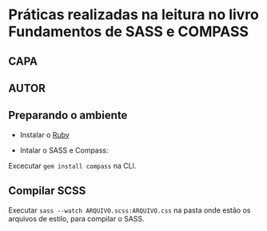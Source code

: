 # Práticas realizadas na leitura no livro Fundamentos de SASS e COMPASS

## CAPA
## AUTOR

## Preparando o ambiente 

* Instalar o [Ruby](http://en.wikipedia.org/wiki/Markdown)

* Intalar o SASS e Compass:

Excecutar ```gem install compass``` na CLI.

## Compilar SCSS

Executar ```sass --watch ARQUIVO.scss:ARQUIVO.css``` na pasta onde estão os arquivos de estilo, para compilar o SASS.